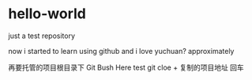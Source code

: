 # hello-world
just a test repository

now i started to learn using github
and i love yuchuan? approximately

再要托管的项目根目录下 Git Bush Here
test git cloe + 复制的项目地址 回车